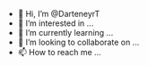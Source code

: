 - 👋 Hi, I’m @DarteneyrT
- 👀 I’m interested in ...
- 🌱 I’m currently learning ...
- 💞️ I’m looking to collaborate on ...
- 📫 How to reach me ...

<!---
DarteneyrT/DarteneyrT is a ✨ special ✨ repository because its `README.md` (this file) appears on your GitHub profile.
You can click the Preview link to take a look at your changes.
--->
